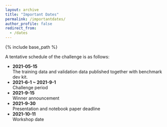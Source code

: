```yaml
---
layout: archive
title: "Important Dates"
permalink: /importantdates/
author_profile: false
redirect_from:
  - /dates
---
```


{% include base_path %}

A tentative schedule of the challenge is as follows: 

- **2021-05-15**<br>The training data and validation data published together with benchmark dev kit. 
- **2021-6-1 ~ 2021-9-1**<br>Challenge period 
- **2021-9-15**<br>Winner announcement 
- **2021-9-30**<br>Presentation and notebook paper deadline 
- **2021-10-11**<br>Workshop date 
